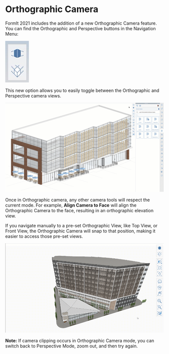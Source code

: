 # Orthographic Camera

FormIt 2021 includes the addition of a new Orthographic Camera feature. You can find the Orthographic and Perspective buttons in the Navigation Menu:

![Orthographic \(bottom\) and Perspective \(top\) camera view buttons ](../.gitbook/assets/screen-shot-2020-04-07-at-2.12.52-pm.png)

This new option allows you to easily toggle between the Orthographic and Perspective camera views. 

![A model can be toggled from Perspective Camera to Orthographic Camera mode.](../.gitbook/assets/ortho-camera.gif)

Once in Orthographic camera, any other camera tools will respect the current mode. For example, **Align Camera to Face** will align the Orthographic Camera to the face, resulting in an orthographic elevation view.

If you navigate manually to a pre-set Orthographic View, like Top View, or Front View, the Orthographic Camera will snap to that position,  making it easier to access those pre-set views.

![](../.gitbook/assets/orthoorienttoface.gif)

**Note:** If camera clipping occurs in Orthographic Camera mode, you can switch back to Perspective Mode, zoom out, and then try again. 

